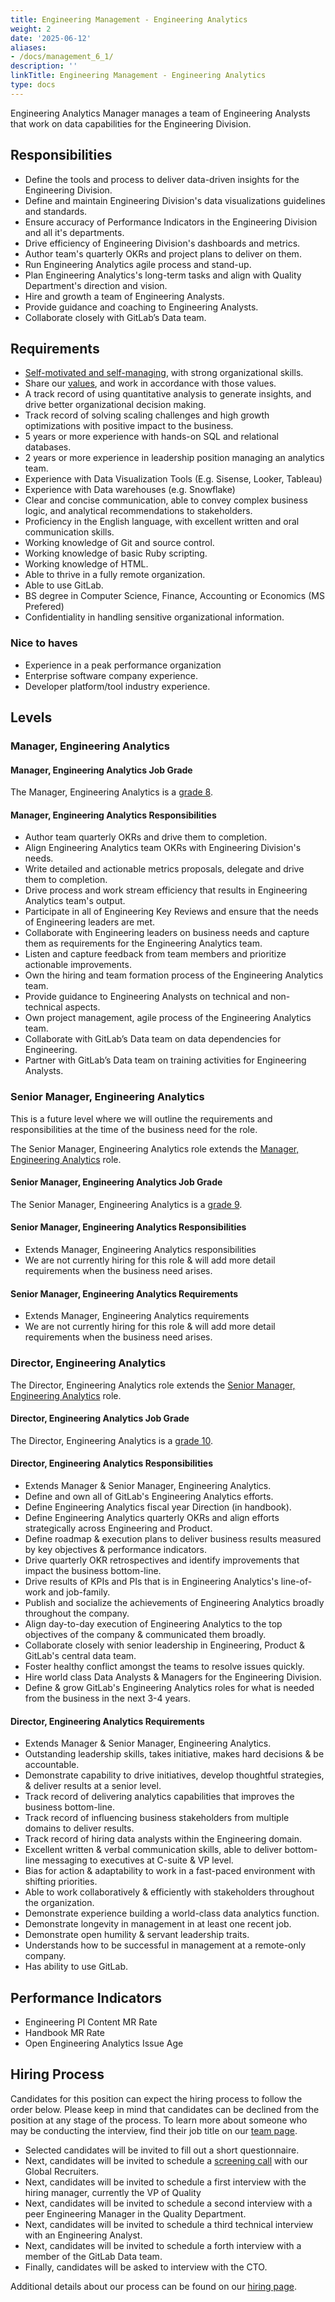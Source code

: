 ```yaml
---
title: Engineering Management - Engineering Analytics
weight: 2
date: '2025-06-12'
aliases:
- /docs/management_6_1/
description: ''
linkTitle: Engineering Management - Engineering Analytics
type: docs
---
```


Engineering Analytics Manager manages a team of Engineering Analysts that work on data capabilities for the Engineering Division.

## Responsibilities

- Define the tools and process to deliver data-driven insights for the Engineering Division.
- Define and maintain Engineering Division's data visualizations guidelines and standards.
- Ensure accuracy of Performance Indicators in the Engineering Division and all it's departments.
- Drive efficiency of Engineering Division's dashboards and metrics.
- Author team's quarterly OKRs and project plans to deliver on them.
- Run Engineering Analytics agile process and stand-up.
- Plan Engineering Analytics's long-term tasks and align with Quality Department's direction and vision.
- Hire and growth a team of Engineering Analysts.
- Provide guidance and coaching to Engineering Analysts.
- Collaborate closely with GitLab’s Data team.

## Requirements

- [Self-motivated and self-managing](/handbook/values/#efficiency), with strong organizational skills.
- Share our [values](/handbook/values/), and work in accordance with those values.
- A track record of using quantitative analysis to generate insights, and drive better organizational decision making.
- Track record of solving scaling challenges and high growth optimizations with positive impact to the business.
- 5 years or more experience with hands-on SQL and relational databases.
- 2 years or more experience in leadership position managing an analytics team.
- Experience with Data Visualization Tools (E.g. Sisense, Looker, Tableau)
- Experience with Data warehouses (e.g. Snowflake)
- Clear and concise communication, able to convey complex business logic, and analytical recommendations to stakeholders.
- Proficiency in the English language, with excellent written and oral communication skills.
- Working knowledge of Git and source control.
- Working knowledge of basic Ruby scripting.
- Working knowledge of HTML.
- Able to thrive in a fully remote organization.
- Able to use GitLab.
- BS degree in Computer Science, Finance, Accounting or Economics (MS Prefered)
- Confidentiality in handling sensitive organizational information.

### Nice to haves

- Experience in a peak performance organization
- Enterprise software company experience.
- Developer platform/tool industry experience.

## Levels

### Manager, Engineering Analytics

#### Manager, Engineering Analytics Job Grade

The Manager, Engineering Analytics is a [grade 8](/handbook/total-rewards/compensation/compensation-calculator/#gitlab-job-grades).

#### Manager, Engineering Analytics Responsibilities

- Author team quarterly OKRs and drive them to completion.
- Align Engineering Analytics team OKRs with Engineering Division's needs.
- Write detailed and actionable metrics proposals, delegate and drive them to completion.
- Drive process and work stream efficiency that results in Engineering Analytics team's output.
- Participate in all of Engineering Key Reviews and ensure that the needs of Engineering leaders are met.
- Collaborate with Engineering leaders on business needs and capture them as requirements for the Engineering Analytics team.
- Listen and capture feedback from team members and prioritize actionable improvements.
- Own the hiring and team formation process of the Engineering Analytics team.
- Provide guidance to Engineering Analysts on technical and non-technical aspects.
- Own project management, agile process of the Engineering Analytics team.
- Collaborate with GitLab’s Data team on data dependencies for Engineering.
- Partner with GitLab’s Data team on training activities for Engineering Analysts.

### Senior Manager, Engineering Analytics

This is a future level where we will outline the requirements and responsibilities at the time of the business need for the role.

The Senior Manager, Engineering Analytics role extends the [Manager, Engineering Analytics](#manager-engineering-analytics) role.

#### Senior Manager, Engineering Analytics Job Grade

The Senior Manager, Engineering Analytics is a [grade 9](/handbook/total-rewards/compensation/compensation-calculator/#gitlab-job-grades).

#### Senior Manager, Engineering Analytics Responsibilities

- Extends Manager, Engineering Analytics responsibilities
- We are not currently hiring for this role & will add more detail requirements when the business need arises.

#### Senior Manager, Engineering Analytics Requirements

- Extends Manager, Engineering Analytics requirements
- We are not currently hiring for this role & will add more detail requirements when the business need arises.

### Director, Engineering Analytics

The Director, Engineering Analytics role extends the [Senior Manager, Engineering Analytics](#senior-manager-engineering-analytics) role.

#### Director, Engineering Analytics Job Grade

The Director, Engineering Analytics is a [grade 10](/handbook/total-rewards/compensation/compensation-calculator/#gitlab-job-grades).

#### Director, Engineering Analytics Responsibilities

- Extends Manager & Senior Manager, Engineering Analytics.
- Define and own all of GitLab's Engineering Analytics efforts.
- Define Engineering Analytics fiscal year Direction (in handbook).
- Define Engineering Analytics quarterly OKRs and align efforts strategically across Engineering and Product.
- Define roadmap & execution plans to deliver business results measured by key objectives & performance indicators.
- Drive quarterly OKR retrospectives and identify improvements that impact the business bottom-line.
- Drive results of KPIs and PIs that is in Engineering Analytics's line-of-work and job-family.
- Publish and socialize the achievements of Engineering Analytics broadly throughout the company.
- Align day-to-day execution of Engineering Analytics to the top objectives of the company & communicated them broadly.
- Collaborate closely with senior leadership in Engineering, Product & GitLab's central data team.
- Foster healthy conflict amongst the teams to resolve issues quickly.
- Hire world class Data Analysts & Managers for the Engineering Division.
- Define & grow GitLab's Engineering Analytics roles for what is needed from the business in the next 3-4 years.

#### Director, Engineering Analytics Requirements

- Extends Manager & Senior Manager, Engineering Analytics.
- Outstanding leadership skills, takes initiative, makes hard decisions & be accountable.
- Demonstrate capability to drive initiatives, develop thoughtful strategies, & deliver results at a senior level.
- Track record of delivering analytics capabilities that improves the business bottom-line.
- Track record of influencing business stakeholders from multiple domains to deliver results.
- Track record of hiring data analysts within the Engineering domain.
- Excellent written & verbal communication skills, able to deliver bottom-line messaging to executives at C-suite & VP level.
- Bias for action & adaptability to work in a fast-paced environment with shifting priorities.
- Able to work collaboratively & efficiently with stakeholders throughout the organization.
- Demonstrate experience building a world-class data analytics function.
- Demonstrate longevity in management in at least one recent job.
- Demonstrate open humility & servant leadership traits.
- Understands how to be successful in management at a remote-only company.
- Has ability to use GitLab.

## Performance Indicators

- Engineering PI Content MR Rate
- Handbook MR Rate
- Open Engineering Analytics Issue Age

## Hiring Process

Candidates for this position can expect the hiring process to follow the order below. Please keep in mind that candidates can be declined from the position at any stage of the process. To learn more about someone who may be conducting the interview, find their job title on our [team page](/handbook/company/team/).

- Selected candidates will be invited to fill out a short questionnaire.
- Next, candidates will be invited to schedule a [screening call](/handbook/hiring/#screening-call) with our Global Recruiters.
- Next, candidates will be invited to schedule a first interview with the hiring manager, currently the VP of Quality
- Next, candidates will be invited to schedule a second interview with a peer Engineering Manager in the Quality Department.
- Next, candidates will be invited to schedule a third technical interview with an Engineering Analyst.
- Next, candidates will be invited to schedule a forth interview with a member of the GitLab Data team.
- Finally, candidates will be asked to interview with the CTO.

Additional details about our process can be found on our [hiring page](/handbook/hiring/).
